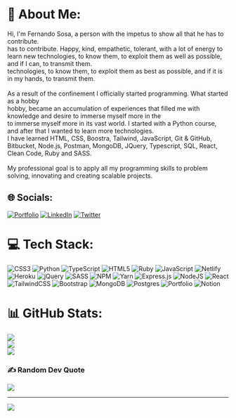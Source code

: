 # 💫 About Me:
Hi, I'm Fernando Sosa, a person with the impetus to show all that he has to contribute.<br>has to contribute. Happy, kind, empathetic, tolerant, with a lot of energy to learn new technologies, to know them, to exploit them as well as possible, and if I can, to transmit them.<br>technologies, to know them, to exploit them as best as possible, and if it is in my hands, to transmit them.<br><br>As a result of the confinement I officially started programming. What started as a hobby<br>hobby, became an accumulation of experiences that filled me with knowledge and desire to immerse myself more in the<br>to immerse myself more in its vast world. I started with a Python course, and after that I wanted to learn more technologies.<br>I have learned HTML, CSS, Boostra, Tailwind, JavaScript, Git & GitHub, Bitbucket, Node.js, Postman, MongoDB, JQuery, Typescript, SQL, React, Clean Code, Ruby and SASS.<br><br>My professional goal is to apply all my programming skills to problem solving, innovating and creating scalable projects.


## 🌐 Socials:
 [![Portfolio](https://img.shields.io/badge/Portfolio-%23000000.svg?style=for-the-badge&logo=firefox&logoColor=#FF7139)](https://fernando-uif.github.io/portafolio/) 
[![LinkedIn](https://img.shields.io/badge/LinkedIn-%230077B5.svg?logo=linkedin&logoColor=white)](https://www.linkedin.com/in/fernando-sosa-fst/)
[![Twitter](https://img.shields.io/badge/Twitter-%231DA1F2.svg?logo=Twitter&logoColor=white)](https://twitter.com/Fernand55966579) 


# 💻 Tech Stack:
![CSS3](https://img.shields.io/badge/css3-%231572B6.svg?style=for-the-badge&logo=css3&logoColor=white) ![Python](https://img.shields.io/badge/python-3670A0?style=for-the-badge&logo=python&logoColor=ffdd54) ![TypeScript](https://img.shields.io/badge/typescript-%23007ACC.svg?style=for-the-badge&logo=typescript&logoColor=white) ![HTML5](https://img.shields.io/badge/html5-%23E34F26.svg?style=for-the-badge&logo=html5&logoColor=white) ![Ruby](https://img.shields.io/badge/ruby-%23CC342D.svg?style=for-the-badge&logo=ruby&logoColor=white) ![JavaScript](https://img.shields.io/badge/javascript-%23323330.svg?style=for-the-badge&logo=javascript&logoColor=%23F7DF1E) ![Netlify](https://img.shields.io/badge/netlify-%23000000.svg?style=for-the-badge&logo=netlify&logoColor=#00C7B7) ![Heroku](https://img.shields.io/badge/heroku-%23430098.svg?style=for-the-badge&logo=heroku&logoColor=white) ![jQuery](https://img.shields.io/badge/jquery-%230769AD.svg?style=for-the-badge&logo=jquery&logoColor=white) ![SASS](https://img.shields.io/badge/SASS-hotpink.svg?style=for-the-badge&logo=SASS&logoColor=white) ![NPM](https://img.shields.io/badge/NPM-%23000000.svg?style=for-the-badge&logo=npm&logoColor=white) ![Yarn](https://img.shields.io/badge/yarn-%232C8EBB.svg?style=for-the-badge&logo=yarn&logoColor=white) ![Express.js](https://img.shields.io/badge/express.js-%23404d59.svg?style=for-the-badge&logo=express&logoColor=%2361DAFB) ![NodeJS](https://img.shields.io/badge/node.js-6DA55F?style=for-the-badge&logo=node.js&logoColor=white) ![React](https://img.shields.io/badge/react-%2320232a.svg?style=for-the-badge&logo=react&logoColor=%2361DAFB) ![TailwindCSS](https://img.shields.io/badge/tailwindcss-%2338B2AC.svg?style=for-the-badge&logo=tailwind-css&logoColor=white) ![Bootstrap](https://img.shields.io/badge/bootstrap-%23563D7C.svg?style=for-the-badge&logo=bootstrap&logoColor=white) ![MongoDB](https://img.shields.io/badge/MongoDB-%234ea94b.svg?style=for-the-badge&logo=mongodb&logoColor=white) ![Postgres](https://img.shields.io/badge/postgres-%23316192.svg?style=for-the-badge&logo=postgresql&logoColor=white) ![Portfolio](https://img.shields.io/badge/Portfolio-%23000000.svg?style=for-the-badge&logo=firefox&logoColor=#FF7139) ![Notion](https://img.shields.io/badge/Notion-%23000000.svg?style=for-the-badge&logo=notion&logoColor=white)
# 📊 GitHub Stats:
![](https://github-readme-stats.vercel.app/api?username=fernando-uif&theme=monokai&hide_border=false&include_all_commits=true&count_private=false)<br/>
![](https://github-readme-streak-stats.herokuapp.com/?user=fernando-uif&theme=monokai&hide_border=false)<br/>
![](https://github-readme-stats.vercel.app/api/top-langs/?username=fernando-uif&theme=monokai&hide_border=false&include_all_commits=true&count_private=false&layout=compact)

### ✍️ Random Dev Quote
![](https://quotes-github-readme.vercel.app/api?type=horizontal&theme=tokyonight)

---
[![](https://visitcount.itsvg.in/api?id=fernando-uif&icon=0&color=1)](https://visitcount.itsvg.in)

<!-- Proudly created with GPRM ( https://gprm.itsvg.in ) -->
